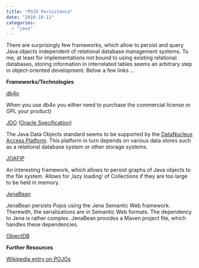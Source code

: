 ```yaml
---
title: "POJO Persistence"
date: "2010-10-11"
categories: 
  - "java"
---
```


There are surprisingly few frameworks, which allow to persist and query Java objects independent of relational database management systems. To me, at least for implementations not bound to using existing relational databases, storing information in interrelated tables seems an arbitrary step in object-oriented development. Below a few links ...

**Frameworks/Technologies**

[db4o](http://developer.db4o.com/)

When you use db4o you either need to purchase the commercial license or GPL your product)

[JDO](http://db.apache.org/jdo/why_jdo.html) ([Oracle Specification](http://www.oracle.com/technetwork/java/index-jsp-135919.html))

The Java Data Objects standard seems to be supported by the [DataNucleus Access Platform](http://www.datanucleus.org/products/accessplatform_2_1/index.html). This platform in turn depends on various data stores such as a relational database system or other storage systems.

[JOAFIP](http://joafip.sourceforge.net/howitworks/howitworks.html)

An interesting framework, which allows to persist graphs of Java objects to the file system. Allows for ‚lazy loading‘ of Collections if they are too large to be held in memory.

[JenaBean](http://code.google.com/p/jenabean/)

JenaBean persists Pojos using the Jena Semantic Web framework. Therewith, the serializations are in Semantic Web formats. The dependency to Jena is rather complex. JenaBean provides a Maven project file, which handles these dependencies.

[ObjectDB](http://www.objectdb.com/)

**Further Resources**

[Wikipedia entry on POJOs](http://en.wikipedia.org/wiki/Plain_Old_Java_Object)
